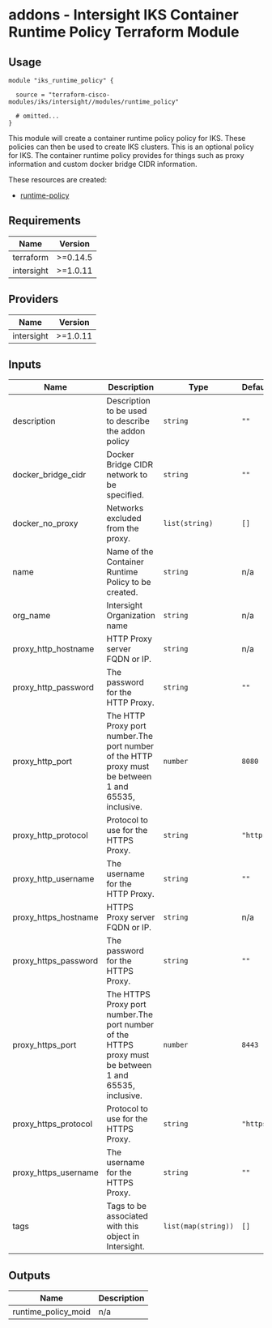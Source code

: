 # addons - Intersight IKS Container Runtime Policy Terraform Module

## Usage

```hcl
module "iks_runtime_policy" {

  source = "terraform-cisco-modules/iks/intersight//modules/runtime_policy"

  # omitted...
}
```

This module will create a container runtime policy policy for IKS.  These policies can then be used to create IKS clusters.  This is an optional policy for IKS.  The container runtime policy provides for things such as proxy information and custom docker bridge CIDR information.


These resources are created:

* [runtime-policy](https://registry.terraform.io/providers/CiscoDevNet/intersight/latest/docs/resources/kubernetes_container_runtime_policy)

<!-- BEGINNING OF PRE-COMMIT-TERRAFORM DOCS HOOK -->
## Requirements

| Name | Version |
|------|---------|
| terraform | >=0.14.5 |
| intersight | >=1.0.11 |

## Providers

| Name | Version |
|------|---------|
| intersight | >=1.0.11 |

## Inputs

| Name | Description | Type | Default | Required |
|------|-------------|------|---------|:--------:|
| description | Description to be used to describe the addon policy | `string` | `""` | no |
| docker\_bridge\_cidr | Docker Bridge CIDR network to be specified. | `string` | `""` | no |
| docker\_no\_proxy | Networks excluded from the proxy. | `list(string)` | `[]` | no |
| name | Name of the Container Runtime Policy to be created. | `string` | n/a | yes |
| org\_name | Intersight Organization name | `string` | n/a | yes |
| proxy\_http\_hostname | HTTP Proxy server FQDN or IP. | `string` | n/a | yes |
| proxy\_http\_password | The password for the HTTP Proxy. | `string` | `""` | no |
| proxy\_http\_port | The HTTP Proxy port number.The port number of the HTTP proxy must be between 1 and 65535, inclusive. | `number` | `8080` | no |
| proxy\_http\_protocol | Protocol to use for the HTTPS Proxy. | `string` | `"http"` | no |
| proxy\_http\_username | The username for the HTTP Proxy. | `string` | `""` | no |
| proxy\_https\_hostname | HTTPS Proxy server FQDN or IP. | `string` | n/a | yes |
| proxy\_https\_password | The password for the HTTPS Proxy. | `string` | `""` | no |
| proxy\_https\_port | The HTTPS Proxy port number.The port number of the HTTPS proxy must be between 1 and 65535, inclusive. | `number` | `8443` | no |
| proxy\_https\_protocol | Protocol to use for the HTTPS Proxy. | `string` | `"https"` | no |
| proxy\_https\_username | The username for the HTTPS Proxy. | `string` | `""` | no |
| tags | Tags to be associated with this object in Intersight. | `list(map(string))` | `[]` | no |

## Outputs

| Name | Description |
|------|-------------|
| runtime\_policy\_moid | n/a |

<!-- END OF PRE-COMMIT-TERRAFORM DOCS HOOK -->